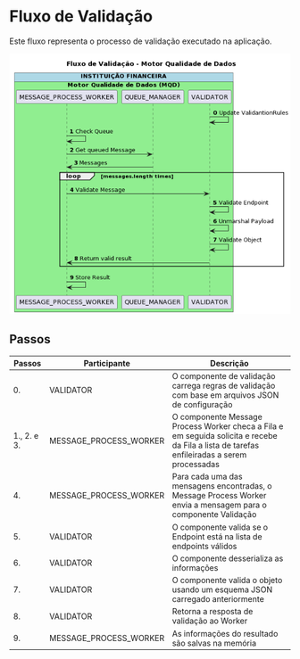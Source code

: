 # Fluxo de Validação

Este fluxo representa o processo de validação executado na aplicação.

![Image 1. ](./desenhos/fluxo_Validation.png)

## Passos

| Passos | Participante | Descrição |
|-|-|-|
| 0. | VALIDATOR | O componente de validação carrega regras de validação com base em arquivos JSON de configuração |
| 1., 2. e 3. | MESSAGE_PROCESS_WORKER | O componente Message Process Worker checa a Fila e em seguida solicita e recebe da Fila a lista de tarefas enfileiradas a serem processadas |
| 4. | MESSAGE_PROCESS_WORKER | Para cada uma das mensagens encontradas, o Message Process Worker envia a mensagem para o componente Validação |
| 5. | VALIDATOR | O componente valida se o Endpoint está na lista de endpoints válidos |
| 6. | VALIDATOR | O componente desserializa as informações |
| 7. | VALIDATOR | O componente valida o objeto usando um esquema JSON carregado anteriormente |
| 8. | VALIDATOR | Retorna a resposta de validação ao Worker |
| 9. | MESSAGE_PROCESS_WORKER | As informações do resultado são salvas na memória |